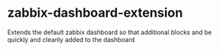 # zabbix-dashboard-extension
Extends the default zabbix dashboard so that additional blocks and be quickly and cleanly added to the dashboard
